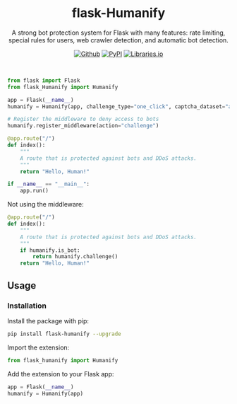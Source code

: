 <h1 align="center">flask-Humanify</h1>
<p align="center">A strong bot protection system for Flask with many features: rate limiting, special rules for users, web crawler detection, and automatic bot detection.</p>
<p align="center"><a rel="noreferrer noopener" href="https://github.com/tn3w/flask-Humanify"><img alt="Github" src="https://img.shields.io/badge/Github-141e24.svg?&style=for-the-badge&logo=github&logoColor=white"></a>  <a rel="noreferrer noopener" href="https://pypi.org/project/flask-Humanify/"><img alt="PyPI" src="https://img.shields.io/badge/PyPi-141e24.svg?&style=for-the-badge&logo=python&logoColor=white"></a>  <a rel="noreferrer noopener" href="https://libraries.io/pypi/flask-Humanify"><img alt="Libraries.io" src="https://img.shields.io/badge/Libraries.io-141e24.svg?&style=for-the-badge&logo=npm&logoColor=white"></a></p>

<br>

```python
from flask import Flask
from flask_Humanify import Humanify

app = Flask(__name__)
humanify = Humanify(app, challenge_type="one_click", captcha_dataset="ai_dogs")

# Register the middleware to deny access to bots
humanify.register_middleware(action="challenge")

@app.route("/")
def index():
    """
    A route that is protected against bots and DDoS attacks.
    """
    return "Hello, Human!"

if __name__ == "__main__":
    app.run()
```

Not using the middleware:

```python
@app.route("/")
def index():
    """
    A route that is protected against bots and DDoS attacks.
    """
    if humanify.is_bot:
        return humanify.challenge()
    return "Hello, Human!"
```

## Usage

### Installation

Install the package with pip:

```bash
pip install flask-humanify --upgrade
```

Import the extension:

```python
from flask_humanify import Humanify
```

Add the extension to your Flask app:

```python
app = Flask(__name__)
humanify = Humanify(app)
```

